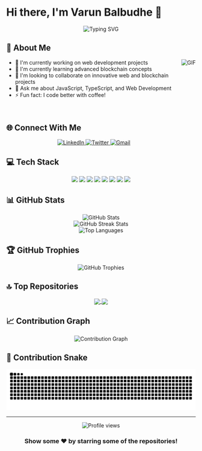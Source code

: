 # Hi there, I'm Varun Balbudhe 👋

<div align="center">
  <img src="https://readme-typing-svg.herokuapp.com?font=Fira+Code&pause=1000&center=true&vCenter=true&width=435&lines=Web+Developer;App+Developer;Blockchain+Developer;TypeScript+Enthusiast" alt="Typing SVG" />
</div>

## 💫 About Me

<img align="right" height="270px" alt="GIF" src="https://i.pinimg.com/originals/e4/26/70/e426702edf874b181aced1e2fa5c6cde.gif" />

- 🔭 I'm currently working on web development projects
- 🌱 I'm currently learning advanced blockchain concepts
- 👯 I'm looking to collaborate on innovative web and blockchain projects
- 💬 Ask me about JavaScript, TypeScript, and Web Development
- ⚡ Fun fact: I code better with coffee!

<br>

## 🌐 Connect With Me

<div align="center">
  <a href="https://linkedin.com/in/YOUR_LINKEDIN" target="_blank">
    <img src="https://img.shields.io/badge/LinkedIn-0077B5?style=for-the-badge&logo=linkedin&logoColor=white" alt="LinkedIn"/>
  </a>
  <a href="https://twitter.com/YOUR_TWITTER" target="_blank">
    <img src="https://img.shields.io/badge/Twitter-1DA1F2?style=for-the-badge&logo=twitter&logoColor=white" alt="Twitter"/>
  </a>
  <a href="mailto:YOUR_EMAIL@gmail.com" target="_blank">
    <img src="https://img.shields.io/badge/Gmail-D14836?style=for-the-badge&logo=gmail&logoColor=white" alt="Gmail"/>
  </a>
</div>

## 💻 Tech Stack

<div align="center">
  <img src="https://img.shields.io/badge/javascript-%23323330.svg?style=for-the-badge&logo=javascript&logoColor=%23F7DF1E" />
  <img src="https://img.shields.io/badge/typescript-%23007ACC.svg?style=for-the-badge&logo=typescript&logoColor=white" />
  <img src="https://img.shields.io/badge/react-%2320232a.svg?style=for-the-badge&logo=react&logoColor=%2361DAFB" />
  <img src="https://img.shields.io/badge/node.js-6DA55F?style=for-the-badge&logo=node.js&logoColor=white" />
  <img src="https://img.shields.io/badge/Next-black?style=for-the-badge&logo=next.js&logoColor=white" />
  <img src="https://img.shields.io/badge/MongoDB-%234ea94b.svg?style=for-the-badge&logo=mongodb&logoColor=white" />
  <img src="https://img.shields.io/badge/ethereum-%233C3C3D.svg?style=for-the-badge&logo=ethereum&logoColor=white" />
  <img src="https://img.shields.io/badge/Solidity-%23363636.svg?style=for-the-badge&logo=solidity&logoColor=white" />
</div>

## 📊 GitHub Stats

<div align="center">
  <img src="https://github-readme-stats.vercel.app/api?username=vrbalbudhe&theme=tokyonight&hide_border=false&include_all_commits=true&count_private=true" alt="GitHub Stats" />
  <br/>
  <img src="https://github-readme-streak-stats.herokuapp.com/?user=vrbalbudhe&theme=tokyonight&hide_border=false" alt="GitHub Streak Stats" />
  <br/>
  <img src="https://github-readme-stats.vercel.app/api/top-langs/?username=vrbalbudhe&theme=tokyonight&hide_border=false&include_all_commits=true&count_private=true&layout=compact" alt="Top Languages" />
</div>

## 🏆 GitHub Trophies

<div align="center">
  <img src="https://github-profile-trophy.vercel.app/?username=vrbalbudhe&theme=tokyonight&no-frame=false&no-bg=true&margin-w=4" alt="GitHub Trophies" />
</div>

## 🔝 Top Repositories

<div align="center">
  <a href="https://github.com/vrbalbudhe/NXTHREADS">
    <img align="center" src="https://github-readme-stats.vercel.app/api/pin/?username=vrbalbudhe&repo=NXTHREADS&theme=tokyonight" />
  </a>
  <a href="https://github.com/vrbalbudhe/Transact_ETH">
    <img align="center" src="https://github-readme-stats.vercel.app/api/pin/?username=vrbalbudhe&repo=Transact_ETH&theme=tokyonight" />
  </a>
</div>

## 📈 Contribution Graph

<div align="center">
  <img src="https://github-readme-activity-graph.vercel.app/graph?username=vrbalbudhe&theme=tokyo-night" alt="Contribution Graph" />
</div>

## 🐍 Contribution Snake

<div align="center">
  <img src="https://raw.githubusercontent.com/vrbalbudhe/vrbalbudhe/output/github-contribution-grid-snake-dark.svg" alt="Snake animation" />
</div>

---

<div align="center">
  <img src="https://komarev.com/ghpvc/?username=vrbalbudhe&label=Profile%20views&color=0e75b6&style=flat" alt="Profile views" />
</div>

<div align="center">
  
  ### Show some ❤️ by starring some of the repositories!
  
</div>
